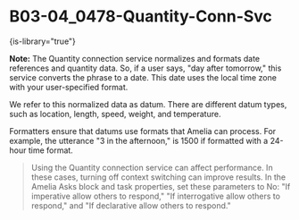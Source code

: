 # B03-04_0478-Quantity-Conn-Svc

{is-library="true"}

<snippet id="B03-04_0478-Quantity-Conn-Svc_snippet"> **Note:** The Quantity connection service normalizes and formats date references and quantity data. So, if a user says, "day after tomorrow," this service converts the phrase to a date. This date uses the local time zone with your user-specified format.

We refer to this normalized data as datum. There are different datum types, such as location, length, speed, weight, and temperature.

Formatters ensure that datums use formats that Amelia can process. For example, the utterance "3 in the afternoon," is 1500 if formatted with a 24-hour time format.

> Using the Quantity connection service can affect performance. In these cases, turning off context switching can improve results. In the Amelia Asks block and task properties, set these parameters to No: "If imperative allow others to respond," "If interrogative allow others to respond," and "If declarative allow others to respond."


</snippet>